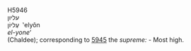 <body>
  <p>H5946<br>  עליון  <br> עֶליוֹן  ‎  ‛elyôn  <br><i>el-yone‘ </i><br>(Chaldee); corresponding to <a href="h5945.htm">5945</a>  the <i>supreme: - </i>Most high.<br></p>
 </body>